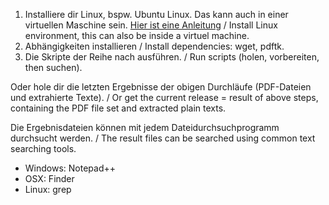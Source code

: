 1. Installiere dir Linux, bspw. Ubuntu Linux. Das kann auch in einer virtuellen Maschine sein. [Hier ist eine Anleitung](https://www.youtube.com/watch?v=DtuYVakW6pc) / Install Linux environment, this can also be inside a virtuel machine.
2. Abhängigkeiten installieren / Install dependencies: wget, pdftk.
3. Die Skripte der Reihe nach ausführen. / Run scripts (holen, vorbereiten, then suchen).

Oder hole dir die letzten Ergebnisse der obigen Durchläufe (PDF-Dateien und extrahierte Texte). / Or get the current release = result of above steps, containing the PDF file set and extracted plain texts.

Die Ergebnisdateien können mit jedem Dateidurchsuchprogramm durchsucht werden. / The result files can be searched using common text searching tools.

* Windows: Notepad++
* OSX: Finder
* Linux: grep
